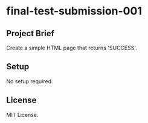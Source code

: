 # final-test-submission-001

## Project Brief
Create a simple HTML page that returns 'SUCCESS'.

## Setup
No setup required.

## License
MIT License.